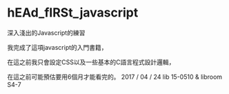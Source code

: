 # hEAd_fIRSt_javascript
深入淺出的Javascript的練習

 
我完成了這項javascript的入門書籍，

在這之前我只會設定CSS以及一些基本的C語言程式設計邏輯，

在這之前可能預估要用6個月才能看完的。
2017 / 04 / 24  lib 15-0510 & libroom S4-7